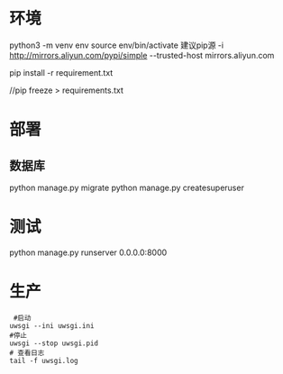 # 环境

python3 -m venv env
source env/bin/activate
 建议pip源  -i http://mirrors.aliyun.com/pypi/simple --trusted-host mirrors.aliyun.com

pip install -r requirement.txt

//pip freeze > requirements.txt

# 部署

## 数据库

python manage.py migrate
python manage.py createsuperuser



# 测试

python manage.py runserver 0.0.0.0:8000

# 生产

```markup
 #启动
uwsgi --ini uwsgi.ini
#停止
uwsgi --stop uwsgi.pid
# 查看日志
tail -f uwsgi.log
```